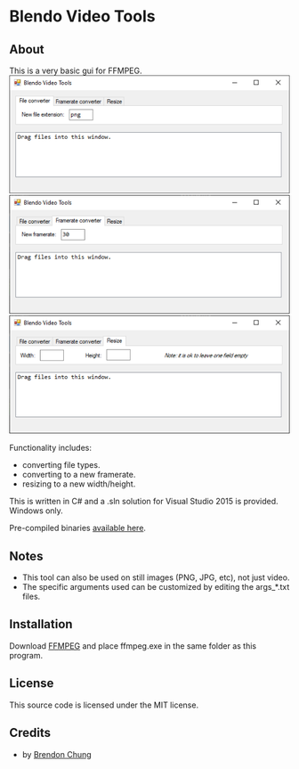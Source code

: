 # Blendo Video Tools

## About
This is a very basic gui for FFMPEG.
![](screenshot1.png)
![](screenshot2.png)
![](screenshot3.png)

Functionality includes:
- converting file types.
- converting to a new framerate.
- resizing to a new width/height.

This is written in C# and a .sln solution for Visual Studio 2015 is provided. Windows only.

Pre-compiled binaries [available here](https://github.com/blendogames/blendovideotools/releases/tag/release).

## Notes
- This tool can also be used on still images (PNG, JPG, etc), not just video.
- The specific arguments used can be customized by editing the args_*.txt files.

## Installation
Download [FFMPEG](https://www.ffmpeg.org/download.html#build-windows) and place ffmpeg.exe in the same folder as this program.

## License
This source code is licensed under the MIT license.

## Credits
- by [Brendon Chung](https://blendogames.com)
